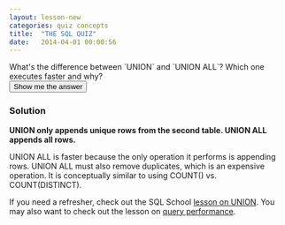 ```yaml
---
layout: lesson-new
categories: quiz concepts
title:  "THE SQL QUIZ"
date:   2014-04-01 00:00:56
---
```


<div class="quiz-question">
  What's the difference between `UNION` and `UNION ALL`? Which one executes faster and why?
</div>

<div class="quiz-answer-button">
  <button type="button" class="btn btn-default btn-lg">
    Show me the answer
  </button>
</div>

<div class="quiz-answer">
  <h3>Solution</h3>
  <strong>UNION only appends unique rows from the second table. UNION ALL appends all rows.</strong>
  <p>UNION ALL is faster because the only operation it performs is appending rows. UNION ALL must also remove duplicates, which is an expensive operation. It is conceptually similar to using COUNT() vs. COUNT(DISTINCT).</p>
  <p>If you need a refresher, check out the SQL School <a href="/intermediate/jull-join-union.html">lesson on UNION</a>. You may also want to check out the lesson on <a href="/advanced/faster-queries.html">query performance</a>.</p>
</div>
